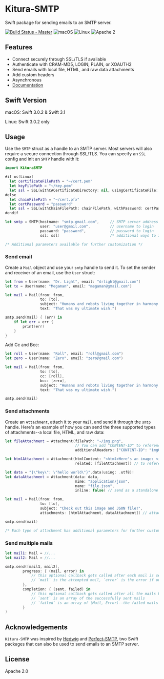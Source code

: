 # Kitura-SMTP

Swift package for sending emails to an SMTP server.

[![Build Status - Master](https://travis-ci.com/IBM-Swift/Kitura-SMTP.svg?token=prrUzhsjZyXD9LxyWxge&branch=master)](https://travis-ci.com/IBM-Swift/Kitura-SMTP.svg?token=prrUzhsjZyXD9LxyWxge&branch=master)
![macOS](https://img.shields.io/badge/os-macOS-green.svg?style=flat)
![Linux](https://img.shields.io/badge/os-linux-green.svg?style=flat)
![Apache 2](https://img.shields.io/badge/license-Apache2-blue.svg?style=flat)

## Features

- Connect securely through SSL/TLS if available
- Authenticate with CRAM-MD5, LOGIN, PLAIN, or XOAUTH2
- Send emails with local file, HTML, and raw data attachments
- Add custom headers
- Asynchronous
- [Documentation](https://ibm-swift.github.io/Kitura-SMTP/)

## Swift Version

macOS: Swift 3.0.2 & Swift 3.1

Linux: Swift 3.0.2 only

## Usage

Use the `SMTP` struct as a handle to an SMTP server. Most servers will also require a secure connection through SSL/TLS. You can specify an `SSL` config and init an `SMTP` handle with it:

```swift
import KituraSMTP

#if os(Linux)
  let certificateFilePath = "~/cert.pem"
  let keyFilePath = "~/key.pem"
  let ssl = SSL(withCACertificateDirectory: nil, usingCertificateFile: certificateFilePath, withKeyFile: keyFilePath)
#else
  let chainFilePath = "~/cert.pfx"
  let certPassword = "password"
  let ssl = SSL(withChainFilePath: chainFilePath, withPassword: certPassword)
#endif

let smtp = SMTP(hostname: "smtp.gmail.com",     // SMTP server address
                user: "user@gmail.com",         // username to login 
                password: "password",           // password to login
                ssl: ssl)                       /* additional ways to init an `SSL` instance */

/* Additional parameters available for further customization */
```

### Send email

Create a `Mail` object and use your `smtp` handle to send it. To set the sender and receiver of an email, use the `User` struct:

```swift
let from = User(name: "Dr. Light", email: "drlight@gmail.com")
let to = User(name: "Megaman", email: "megaman@gmail.com")

let mail = Mail(from: from,
                to: [to],
                subject: "Humans and robots living together in harmony and equality.",
                text: "That was my ultimate wish.")

smtp.send(mail) { (err) in
    if let err = err {
        print(err)
    }
}
```

Add Cc and Bcc:

```swift
let roll = User(name: "Roll", email: "roll@gmail.com")
let zero = User(name: "Zero", email: "zero@gmail.com")

let mail = Mail(from: from,
                to: [to],
                cc: [roll],
                bcc: [zero],
                subject: "Humans and robots living together in harmony and equality.",
                text: "That was my ultimate wish.")

smtp.send(mail)

```

### Send attachments

Create an `Attachment`, attach it to your `Mail`, and send it through the `smtp` handle. Here's an example of how you can send the three supported types of attachments--a local file, HTML, and raw data:

```swift
let fileAttachment = Attachment(filePath: "~/img.png",
                                // You can add "CONTENT-ID" to reference this in another attachment
                                additionalHeaders: ["CONTENT-ID": "img001"])

let htmlAttachment = Attachment(htmlContent: "<html>Here's an image: <img src=\"cid:img001\"/></html>", 
                                related: [fileAttachment]) // to reference `fileAttachment`

let data = "{\"key\": \"hello world\"}".data(using: .utf8)!
let dataAttachment = Attachment(data: data, 
                                mime: "application/json", 
                                name: "file.json",
                                inline: false) // send as a standalone attachment

let mail = Mail(from: from, 
                to: [to], 
                subject: "Check out this image and JSON file!", 
                attachments: [htmlAttachment, dataAttachment]) // attachments we created earlier

smtp.send(mail)

/* Each type of attachment has additional parameters for further customization */
```

### Send multiple mails

```swift
let mail1: Mail = //...
let mail2: Mail = //...

smtp.send([mail1, mail2], 
        progress: { (mail, error) in
            // this optional callback gets called after each mail is sent
            // `mail` is the attempted mail, `error` is the error if one occured
        },
        completion: { (sent, failed) in
            // this optional callback gets called after all the mails have been sent
            // `sent` is an array of the successfully sent mails
            // `failed` is an array of (Mail, Error)--the failed mails and their corresponding errors
        }
)
```

## Acknowledgements

`Kitura-SMTP` was inspired by [Hedwig](https://github.com/onevcat/Hedwig) and [Perfect-SMTP](https://github.com/PerfectlySoft/Perfect-SMTP), two Swift packages that can also be used to send emails to an SMTP server.

## License

Apache 2.0
